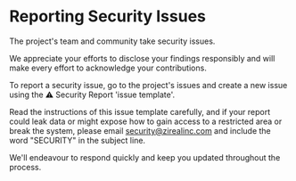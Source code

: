 # **Reporting Security Issues**

The project's team and community take security issues.

We appreciate your efforts to disclose your findings responsibly and will make every effort to acknowledge your contributions.

To report a security issue, go to the project's issues and create a new issue using the ⚠️ Security Report 'issue template'.

Read the instructions of this issue template carefully, and if your report could leak data or might expose how to gain access to a restricted area or break the system, please email [security@zirealinc.com](mailto:security@zirealinc.com) and include the word "SECURITY" in the subject line.

We'll endeavour to respond quickly and keep you updated throughout the process.
